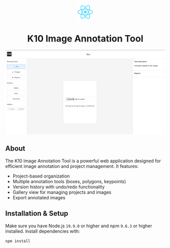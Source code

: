 <p align="center">
  <img src="/public/logo192.png" width="50" alt="Logo" />
</p>
<h1 align="center">K10 Image Annotation Tool</h1>

![Site preview](/public/site-preview.png)

## About

The K10 Image Annotation Tool is a powerful web application designed for efficient image annotation and project management. It features:

- Project-based organization
- Multiple annotation tools (boxes, polygons, keypoints)
- Version history with undo/redo functionality
- Gallery view for managing projects and images
- Export annotated images

## Installation & Setup

Make sure you have Node.js `19.9.0` or higher and npm `9.6.3` or higher installed. Install dependencies with:

```bash
npm install